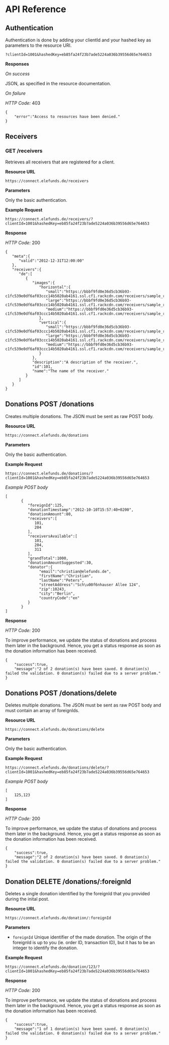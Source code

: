 # API Reference

## Authentication

Authentication is done by adding your clientId and your hashed key as parameters to the resource URI.

    ?clientId=1001&hashedKey=eb85fa24f23b7ade5224a036b39556d65e764653

**Responses**

*On success*

JSON, as specified in the resource documentation.

*On failure*

*HTTP Code:* 403

    {
        "error":"Access to resources have been denied."
    }


## Receivers

### GET /receivers

Retrieves all receivers that are registered for a client.

**Resource URL**

    https://connect.elefunds.de/receivers

**Parameters**

Only the basic authentication.

**Example Request**

    https://connect.elefunds.de/receivers/?clientId=1001&hashedKey=eb85fa24f23b7ade5224a036b39556d65e764653

**Response**

*HTTP Code:* 200

    {
       "meta":{
          "valid":"2012-12-31T12:00:00"
       },
       "receivers":{
          "de":[
             {
                "images":{
                   "horizontal":{
                      "small":"https://bbbf9fd0e36d5cb36b93-c1fc539e0df6af03ccc14b5020ab4161.ssl.cf1.rackcdn.com/receivers/sample_receiver_01h.png",
                      "large":"https://bbbf9fd0e36d5cb36b93-c1fc539e0df6af03ccc14b5020ab4161.ssl.cf1.rackcdn.com/receivers/sample_receiver_02h.png",
                      "medium":"https://bbbf9fd0e36d5cb36b93-c1fc539e0df6af03ccc14b5020ab4161.ssl.cf1.rackcdn.com/receivers/sample_receiver_03h.png"
                   },
                   "vertical":{
                      "small":"https://bbbf9fd0e36d5cb36b93-c1fc539e0df6af03ccc14b5020ab4161.ssl.cf1.rackcdn.com/receivers/sample_receiver_01v.png",
                      "large":"https://bbbf9fd0e36d5cb36b93-c1fc539e0df6af03ccc14b5020ab4161.ssl.cf1.rackcdn.com/receivers/sample_receiver_02v.png",
                      "medium":"https://bbbf9fd0e36d5cb36b93-c1fc539e0df6af03ccc14b5020ab4161.ssl.cf1.rackcdn.com/receivers/sample_receiver_03v.png"
                   }
                },
                "description":"A description of the receiver.",
                "id":101,
                "name":"The name of the receiver."
             }
          ]
       }
    }


## Donations POST /donations

Creates multiple donations. The JSON must be sent as raw POST body.

**Resource URL**

    https://connect.elefunds.de/donations

**Parameters**

Only the basic authentication.

**Example Request**

    https://connect.elefunds.de/donations/?clientId=1001&hashedKey=eb85fa24f23b7ade5224a036b39556d65e764653

*Example POST body*

    [
           {
              "foreignId":125,
              "donationTimestamp":"2012-10-10T15:57:40+0200",
              "donationAmount":80,
              "receivers":[
                 101,
                 204
              ],
              "receiversAvailable":[
                 101,
                 204,
                 311
              ],
              "grandTotal":1000,
              "donationAmountSuggested":30,
              "donator":{
                   "email":"christian@elefunds.de",
                   "firstName":"Christian",
                   "lastName":"Peters",
                   "streetAddress":"Sch\u00f6nhauser Allee 124",
                   "zip":10243,
                   "city":"Berlin",
                   "countryCode":"en"
              }
           }
    ]

**Response**

*HTTP Code:* 200

To improve performance, we update the status of donations and process them later in the background. Hence, you get a
status response as soon as the donation information has been received.

    {
        "success":true,
        "message":"2 of 2 donation(s) have been saved. 0 donation(s) failed the validation. 0 donation(s) failed due to a server problem."
    }

## Donations POST /donations/delete

Deletes multiple donations. The JSON must be sent as raw POST body and must contain an array of foreignIds.

**Resource URL**

    https://connect.elefunds.de/donations/delete

**Parameters**

Only the basic authentication.

**Example Request**

    https://connect.elefunds.de/donations/delete/?clientId=1001&hashedKey=eb85fa24f23b7ade5224a036b39556d65e764653

*Example POST body*

    [
        125,123
    ]

**Response**

*HTTP Code:* 200

To improve performance, we update the status of donations and process them later in the background. Hence, you get a
status response as soon as the donation information has been received.

    {
        "success":true,
        "message":"2 of 2 donation(s) have been saved. 0 donation(s) failed the validation. 0 donation(s) failed due to a server problem."
    }


## Donation DELETE /donations/:foreignId

Deletes a single donation identified by the foreignId that you provided during the inital post.

**Resource URL**

    https://connect.elefunds.de/donation/:foreignId

**Parameters**

- `foreignId` Unique identifier of the made donation. The origin of the foreignId is up to you (ie. order ID, transaction ID), but it has to be an integer to identify the donation.

**Example Request**

    https://connect.elefunds.de/donation/123/?clientId=1001&hashedKey=eb85fa24f23b7ade5224a036b39556d65e764653

**Response**

*HTTP Code:* 200

To improve performance, we update the status of donations and process them later in the background. Hence, you get a
status response as soon as the donation information has been received.

    {
        "success":true,
        "message":"1 of 1 donation(s) have been saved. 0 donation(s) failed the validation. 0 donation(s) failed due to a server problem."
    }